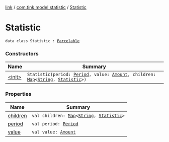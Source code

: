 [link](../../index.md) / [com.tink.model.statistic](../index.md) / [Statistic](./index.md)

# Statistic

`data class Statistic : `[`Parcelable`](https://developer.android.com/reference/android/os/Parcelable.html)

### Constructors

| Name | Summary |
|---|---|
| [&lt;init&gt;](-init-.md) | `Statistic(period: `[`Period`](../../com.tink.model.time/-period/index.md)`, value: `[`Amount`](../../com.tink.model.misc/-amount/index.md)`, children: `[`Map`](https://kotlinlang.org/api/latest/jvm/stdlib/kotlin.collections/-map/index.html)`<`[`String`](https://kotlinlang.org/api/latest/jvm/stdlib/kotlin/-string/index.html)`, `[`Statistic`](./index.md)`>)` |

### Properties

| Name | Summary |
|---|---|
| [children](children.md) | `val children: `[`Map`](https://kotlinlang.org/api/latest/jvm/stdlib/kotlin.collections/-map/index.html)`<`[`String`](https://kotlinlang.org/api/latest/jvm/stdlib/kotlin/-string/index.html)`, `[`Statistic`](./index.md)`>` |
| [period](period.md) | `val period: `[`Period`](../../com.tink.model.time/-period/index.md) |
| [value](value.md) | `val value: `[`Amount`](../../com.tink.model.misc/-amount/index.md) |
